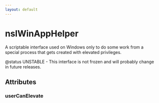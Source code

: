 ```yaml
---
layout: default
---
```


# nsIWinAppHelper #

A scriptable interface used on Windows only to do some work from
a special process that gets created with elevated privileges.

@status UNSTABLE - This interface is not frozen and will probably change in
                   future releases.


## Attributes ##

### userCanElevate ###
